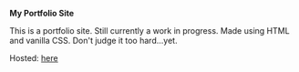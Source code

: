 **My Portfolio Site**

This is a portfolio site. Still currently a work in progress. Made using HTML and vanilla CSS. Don't judge it too hard...yet.

Hosted: [here](https://CodingStunts.github.io)
